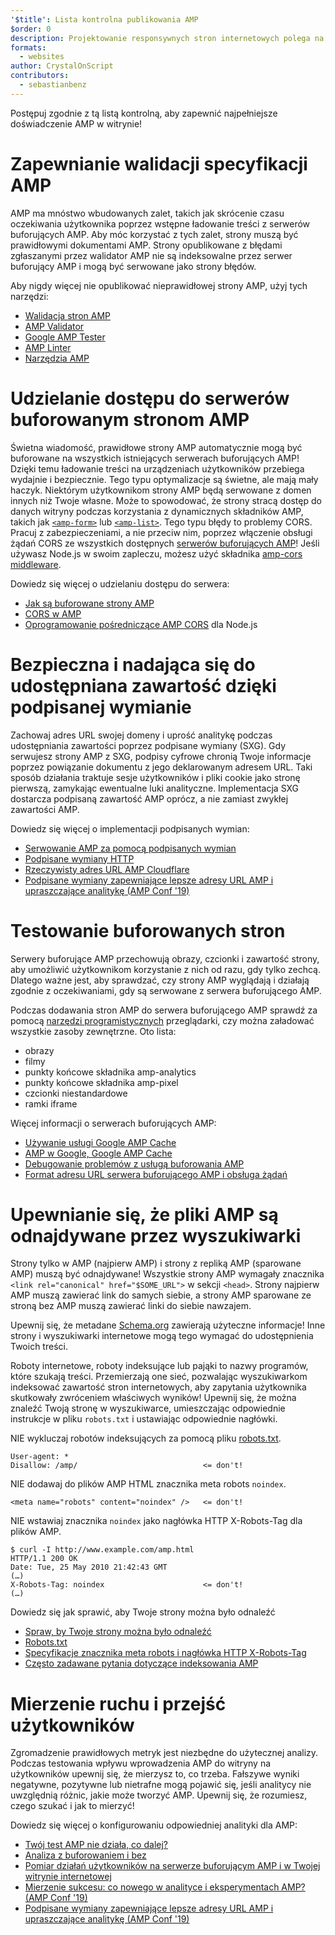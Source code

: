 ```yaml
---
'$title': Lista kontrolna publikowania AMP
$order: 0
description: Projektowanie responsywnych stron internetowych polega na budowaniu płynnie działających stron internetowych, które reagują na potrzeby użytkownika — stron dopasowanych do wielkości i orientacji ekranu urządzenia. Możesz osiągnąć...
formats:
  - websites
author: CrystalOnScript
contributors:
  - sebastianbenz
---
```


Postępuj zgodnie z tą listą kontrolną, aby zapewnić najpełniejsze doświadczenie AMP w witrynie!

# Zapewnianie walidacji specyfikacji AMP

AMP ma mnóstwo wbudowanych zalet, takich jak skrócenie czasu oczekiwania użytkownika poprzez wstępne ładowanie treści z serwerów buforujących AMP. Aby móc korzystać z tych zalet, strony muszą być prawidłowymi dokumentami AMP. Strony opublikowane z błędami zgłaszanymi przez walidator AMP nie są indeksowalne przez serwer buforujący AMP i mogą być serwowane jako strony błędów.

Aby nigdy więcej nie opublikować nieprawidłowej strony AMP, użyj tych narzędzi:

- [Walidacja stron AMP](../../../documentation/guides-and-tutorials/learn/validation-workflow/validate_amp.md?format=websites)
- [AMP Validator ](https://validator.ampproject.org/)
- [Google AMP Tester](https://search.google.com/test/amp)
- [AMP Linter](https://github.com/ampproject/amp-toolbox/tree/master/packages/linter)
- [Narzędzia AMP](../../../documentation/tools.html?format=websites)

# Udzielanie dostępu do serwerów buforowanym stronom AMP

Świetna wiadomość, prawidłowe strony AMP automatycznie mogą być buforowane na wszystkich istniejących serwerach buforujących AMP! Dzięki temu ładowanie treści na urządzeniach użytkowników przebiega wydajnie i bezpiecznie. Tego typu optymalizacje są świetne, ale mają mały haczyk. Niektórym użytkownikom strony AMP będą serwowane z domen innych niż Twoje własne. Może to spowodować, że strony stracą dostęp do danych witryny podczas korzystania z dynamicznych składników AMP, takich jak [`<amp-form>`](../../../documentation/components/reference/amp-form.md?format=websites) lub [`<amp-list>`](../../../documentation/components/reference/amp-list.md?format=websites). Tego typu błędy to problemy CORS. Pracuj z zabezpieczeniami, a nie przeciw nim, poprzez włączenie obsługi żądań CORS ze wszystkich dostępnych [serwerów buforujących AMP](https://ampjs.org/caches.json)! Jeśli używasz Node.js w swoim zapleczu, możesz użyć składnika [amp-cors middleware](https://github.com/ampproject/amp-toolbox/tree/master/packages/cors).

Dowiedz się więcej o udzielaniu dostępu do serwera:

- [Jak są buforowane strony AMP](../../../documentation/guides-and-tutorials/learn/amp-caches-and-cors/how_amp_pages_are_cached.md?format=websites)
- [CORS w AMP](../../../documentation/guides-and-tutorials/learn/amp-caches-and-cors/amp-cors-requests.md?format=websites)
- [Oprogramowanie pośredniczące AMP CORS](https://github.com/ampproject/amp-toolbox/tree/master/packages/cors) dla Node.js

# Bezpieczna i nadająca się do udostępniana zawartość dzięki podpisanej wymianie

Zachowaj adres URL swojej domeny i uprość analitykę podczas udostępniania zawartości poprzez podpisane wymiany (SXG). Gdy serwujesz strony AMP z SXG, podpisy cyfrowe chronią Twoje informacje poprzez powiązanie dokumentu z jego deklarowanym adresem URL. Taki sposób działania traktuje sesje użytkowników i pliki cookie jako stronę pierwszą, zamykając ewentualne luki analityczne. Implementacja SXG dostarcza podpisaną zawartość AMP oprócz, a nie zamiast zwykłej zawartości AMP.

Dowiedz się więcej o implementacji podpisanych wymian:

- [Serwowanie AMP za pomocą podpisanych wymian](signed-exchange.md?format=websites)
- [Podpisane wymiany HTTP](https://developers.google.com/web/updates/2018/11/signed-exchanges)
- [Rzeczywisty adres URL AMP Cloudflare](https://www.cloudflare.com/website-optimization/amp-real-url/)
- [Podpisane wymiany zapewniające lepsze adresy URL AMP i upraszczające analitykę (AMP Conf '19)](https://www.youtube.com/watch?v=KrjBYzPUGnw&list=PLXTOW_XMsIDSY0USlzgoaIkRyPcHklrEl&index=22)

# Testowanie buforowanych stron

Serwery buforujące AMP przechowują obrazy, czcionki i zawartość strony, aby umożliwić użytkownikom korzystanie z nich od razu, gdy tylko zechcą. Dlatego ważne jest, aby sprawdzać, czy strony AMP wyglądają i działają zgodnie z oczekiwaniami, gdy są serwowane z serwera buforującego AMP.

Podczas dodawania stron AMP do serwera buforującego AMP sprawdź za pomocą [narzędzi programistycznych](https://developers.google.com/web/tools/chrome-devtools/) przeglądarki, czy można załadować wszystkie zasoby zewnętrzne. Oto lista:

- obrazy
- filmy
- punkty końcowe składnika amp-analytics
- punkty końcowe składnika amp-pixel
- czcionki niestandardowe
- ramki iframe

Więcej informacji o serwerach buforujących AMP:

- [Używanie usługi Google AMP Cache](../../../documentation/examples/documentation/Using_the_Google_AMP_Cache.html?format=websites)
- [AMP w Google, Google AMP Cache](https://developers.google.com/amp/cache/overview)
- [Debugowanie problemów z usługą buforowania AMP](../../../documentation/guides-and-tutorials/learn/amp-caches-and-cors/amp-cache-debugging.md?format=websites)
- [Format adresu URL serwera buforującego AMP i obsługa żądań](../../../documentation/guides-and-tutorials/learn/amp-caches-and-cors/amp-cache-urls.md?format=websites)

# Upewnianie się, że pliki AMP są odnajdywane przez wyszukiwarki

Strony tylko w AMP (najpierw AMP) i strony z repliką AMP (sparowane AMP) muszą być odnajdywane! Wszystkie strony AMP wymagały znacznika `<link rel="canonical" href="$SOME_URL">` w sekcji `<head>`. Strony najpierw AMP muszą zawierać link do samych siebie, a strony AMP sparowane ze stroną bez AMP muszą zawierać linki do siebie nawzajem.

Upewnij się, że metadane [Schema.org](https://schema.org/) zawierają użyteczne informacje! Inne strony i wyszukiwarki internetowe mogą tego wymagać do udostępnienia Twoich treści.

Roboty internetowe, roboty indeksujące lub pająki to nazwy programów, które szukają treści. Przemierzają one sieć, pozwalając wyszukiwarkom indeksować zawartość stron internetowych, aby zapytania użytkownika skutkowały zwróceniem właściwych wyników! Upewnij się, że można znaleźć Twoją stronę w wyszukiwarce, umieszczając odpowiednie instrukcje w pliku `robots.txt` i ustawiając odpowiednie nagłówki.

NIE wykluczaj robotów indeksujących za pomocą pliku [robots.txt](https://support.google.com/webmasters/answer/6062608?hl=en).

```
User-agent: *
Disallow: /amp/                            <= don't!
```

NIE dodawaj do plików AMP HTML znacznika meta robots `noindex`.

```
<meta name="robots" content="noindex" />   <= don't!
```

NIE wstawiaj znacznika `noindex` jako nagłówka HTTP X-Robots-Tag dla plików AMP.

```
$ curl -I http://www.example.com/amp.html
HTTP/1.1 200 OK
Date: Tue, 25 May 2010 21:42:43 GMT
(…)
X-Robots-Tag: noindex                      <= don't!
(…)
```

Dowiedz się jak sprawić, aby Twoje strony można było odnaleźć

- [Spraw, by Twoje strony można było odnaleźć](discovery.md?format=websites)
- [Robots.txt](http://www.robotstxt.org/)
- [Specyfikacje znacznika meta robots i nagłówka HTTP X-Robots-Tag](https://developers.google.com/search/reference/robots_meta_tag)
- [Często zadawane pytania dotyczące indeksowania AMP](https://productforums.google.com/forum/?hl=en#!category-topic/webmasters/Vrgj-a-gtm0)

# Mierzenie ruchu i przejść użytkowników

Zgromadzenie prawidłowych metryk jest niezbędne do użytecznej analizy. Podczas testowania wpływu wprowadzenia AMP do witryny na użytkowników upewnij się, że mierzysz to, co trzeba. Fałszywe wyniki negatywne, pozytywne lub nietrafne mogą pojawić się, jeśli analitycy nie uwzględnią różnic, jakie może tworzyć AMP. Upewnij się, że rozumiesz, czego szukać i jak to mierzyć!

Dowiedz się więcej o konfigurowaniu odpowiedniej analityki dla AMP:

- [Twój test AMP nie działa, co dalej?](https://blog.amp.dev/2018/11/08/so-your-amp-test-doesnt-perform%e2%80%8a-%e2%80%8anow-what/)
- [Analiza z buforowaniem i bez](https://support.google.com/analytics/answer/6343176?hl=en#cache)
- [Pomiar działań użytkowników na serwerze buforującym AMP i w Twojej witrynie internetowej](https://blog.amp.dev/2018/11/08/so-your-amp-test-doesnt-perform%e2%80%8a-%e2%80%8anow-what/)
- [Mierzenie sukcesu: co nowego w analityce i eksperymentach AMP? (AMP Conf '19)](https://www.youtube.com/watch?v=wPW-kXsONqA&list=PLXTOW_XMsIDSY0USlzgoaIkRyPcHklrEl&index=27)
- [Podpisane wymiany zapewniające lepsze adresy URL AMP i upraszczające analitykę (AMP Conf '19)](https://www.youtube.com/watch?v=KrjBYzPUGnw&list=PLXTOW_XMsIDSY0USlzgoaIkRyPcHklrEl&index=22)
